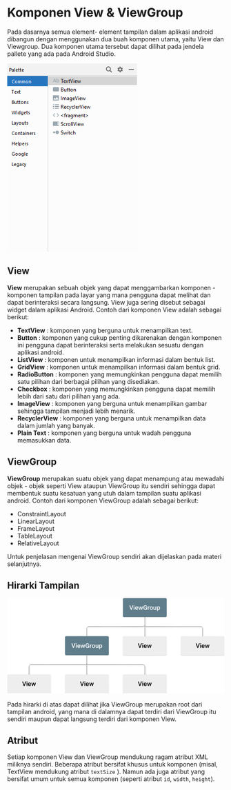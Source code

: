 # Komponen View & ViewGroup

Pada dasarnya semua element- element tampilan dalam aplikasi android dibangun dengan menggunakan dua buah komponen utama, yaitu View dan Viewgroup. Dua komponen utama tersebut dapat dilihat pada jendela pallete yang ada pada Android Studio.

![Pallete pada Android Studio](../.gitbook/assets/common.png)

## View

**View** merupakan sebuah objek yang dapat menggambarkan komponen - komponen tampilan pada layar yang mana pengguna dapat melihat dan dapat berinteraksi secara langsung. View juga sering disebut sebagai widget dalam aplikasi Android. Contoh dari komponen View adalah sebagai berikut:

* **TextView** : komponen yang berguna untuk menampilkan text.
* **Button** : komponen yang cukup penting dikarenakan dengan komponen ini pengguna dapat berinteraksi serta melakukan sesuatu dengan aplikasi android.
* **ListView** : komponen untuk menampilkan informasi dalam bentuk list.
* **GridView** : komponen untuk menampilkan informasi dalam bentuk grid.
* **RadioButton** : komponen yang memungkinkan pengguna dapat memilih satu pilihan dari berbagai pilihan yang disediakan.
* **Checkbox** : komponen yang memungkinkan pengguna dapat memilih lebih dari satu dari pilihan yang ada.
* **ImageView** : komponen yang berguna untuk menampilkan gambar sehingga tampilan menjadi lebih menarik.
* **RecyclerView** : komponen yang berguna untuk menampilkan data dalam jumlah yang banyak.
* **Plain Text** : komponen yang berguna untuk wadah pengguna memasukkan data.

## ViewGroup

**ViewGroup** merupakan suatu objek yang dapat menampung atau mewadahi objek - objek seperti View ataupun ViewGroup itu sendiri sehingga dapat membentuk suatu kesatuan yang utuh dalam tampilan suatu aplikasi android. Contoh dari komponen ViewGroup adalah sebagai berikut:

* ConstraintLayout
* LinearLayout
* FrameLayout
* TableLayout
* RelativeLayout

Untuk penjelasan mengenai ViewGroup sendiri akan dijelaskan pada materi selanjutnya.

## Hirarki Tampilan

![Hirarki Tampilan](../.gitbook/assets/hirarki.png)

Pada hirarki di atas dapat dilihat jika ViewGroup merupakan root dari tampilan android, yang mana di dalamnya dapat terdiri dari ViewGroup itu sendiri maupun dapat langsung terdiri dari komponen View.

## Atribut

Setiap komponen View dan ViewGroup mendukung ragam atribut XML miliknya sendiri. Beberapa atribut bersifat khusus untuk komponen \(misal, TextView mendukung atribut `textSize` \). Namun ada juga atribut yang bersifat umum untuk semua komponen \(seperti atribut `id`, `width`, `height`\).

